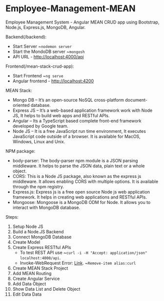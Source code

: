 # Employee-Management-MEAN
Employee Management System - Angular MEAN CRUD app using Bootstrap, Node.js, Express.js, MongoDB, Angular.

Backend(/backend):
<ul>
  <li>Start Server ~<code>nodemon server</code></li>
  <li>Start the MondoDB server ~<code>mongosh</code></li>
  <li>API URL - <a href="http://localhost:4000/api">http://localhost:4000/api</a></li>
</ul>
Frontend(/mean-stack-crud-app):
<ul>
  <li>Start Frontend ~<code>ng serve</code></li>
  <li>Angular frontend - <a href="http://localhost:4200">http://localhost:4200</a></li>
</ul>

MEAN Stack:
<ul>
  <li>Mongo DB – It’s an open-source NoSQL cross-platform document-oriented database.</li>
  <li>Express JS – It’s a web-based application framework work with Node JS, It helps to build web apps and RESTful APIs.</li>
  <li>Angular – Its a TypeScript based complete front-end framework developed by Google team.</li>
  <li>Node JS – It is a free JavaScript run time environment, It executes JavaScript code outside of a browser. It is available for MacOS, Windows, Linux and Unix.</li>
</ul>

NPM package:
<ul>
  <li>body-parser: The body-parser npm module is a JSON parsing middleware. It helps to parse the JSON data, plain text or a whole object.</li>
  <li>CORS: This is a Node JS package, also known as the express js middleware. It allows enabling CORS with multiple options. It is available through the npm registry.</li>
  <li>Express.js: Express js is a free open source Node js web application framework. It helps in creating web applications and RESTful APIs.</li>
  <li>Mongoose: Mongoose is a MongoDB ODM for Node. It allows you to interact with MongoDB database.</li>
</ul>

Steps:
<ol>
  <li>Setup Node JS</li>
  <li>Build a Node.JS Backend</li>
  <li>Connect MongoDB Database</li>
  <li>Create Model</li>
  <li>Create Express RESTful APIs
    <ul>
      <li>To test REST API use ~<code>curl -i -H "Accept: application/json" localhost:4000/api</code>. </li>
      <li>Invoke-WebRequest Error: <a href="https://stackoverflow.com/questions/25044010/running-curl-on-64-bit-windows">Link</a>. ~<code>Remove-item alias:curl</code></li>
    </ul>
  </li>
  <li>Create MEAN Stack Project</li>
  <li>Add MEAN Routing</li>
  <li>Create Angular Service</li>
  <li>Add Data Object</li>
  <li>Show Data List and Delete Object</li>
  <li>Edit Data Data</li>
</ol>











